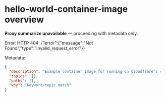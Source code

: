 # hello-world-container-image overview

**Proxy summarize unavailable** — proceeding with metadata only.

Error: HTTP 404: {"error":{"message":"Not Found","type":"invalid_request_error"}}

Metadata:
```json
{
  "description": "Example container image for running on Cloudflare's container runtime",
  "topics": [],
  "paths": [],
  "why": "Keyword/topic match"
}
```